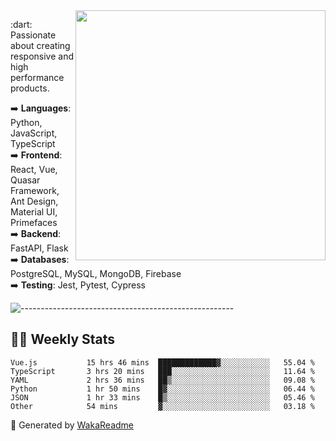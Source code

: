 <img src="https://github-readme-stats.vercel.app/api?username=iguit0&show_icons=true&include_all_commits=true&count_private=true&theme=dracula" min-width="400px" max-width="400px" width="400px" align="right" />

<p align="left"> 
  :dart: Passionate about creating responsive and high performance products.
</p>

<p align="left">
  ➡️ <strong>Languages</strong>: Python, JavaScript, TypeScript<br>
  ➡️ <strong>Frontend</strong>: React, Vue, Quasar Framework, Ant Design, Material UI, Primefaces<br>
  ➡️ <strong>Backend</strong>: FastAPI, Flask<br>
  ➡️ <strong>Databases</strong>: PostgreSQL, MySQL, MongoDB, Firebase<br>
  ➡️ <strong>Testing</strong>: Jest, Pytest, Cypress<br>
</p>

![-----------------------------------------------------](https://raw.githubusercontent.com/andreasbm/readme/master/assets/lines/vintage.png)

## :man_technologist: Weekly Stats
<!--START_SECTION:waka-->

```text
Vue.js           15 hrs 46 mins  █████████████▓░░░░░░░░░░░   55.04 %
TypeScript       3 hrs 20 mins   ███░░░░░░░░░░░░░░░░░░░░░░   11.64 %
YAML             2 hrs 36 mins   ██▒░░░░░░░░░░░░░░░░░░░░░░   09.08 %
Python           1 hr 50 mins    █▓░░░░░░░░░░░░░░░░░░░░░░░   06.44 %
JSON             1 hr 33 mins    █▒░░░░░░░░░░░░░░░░░░░░░░░   05.46 %
Other            54 mins         ▓░░░░░░░░░░░░░░░░░░░░░░░░   03.18 %
```

<!--END_SECTION:waka-->

🚀 Generated by [WakaReadme](https://github.com/athul/waka-readme)
